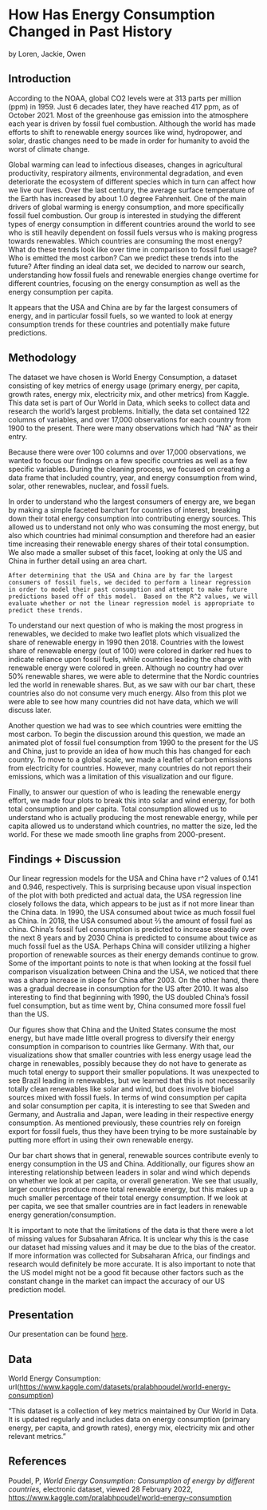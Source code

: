 How Has Energy Consumption Changed in Past History
================
by Loren, Jackie, Owen

## Introduction

According to the NOAA, global CO2 levels were at 313 parts per million
(ppm) in 1959. Just 6 decades later, they have reached 417 ppm, as of
October 2021. Most of the greenhouse gas emission into the atmosphere
each year is driven by fossil fuel combustion. Although the world has
made efforts to shift to renewable energy sources like wind, hydropower,
and solar, drastic changes need to be made in order for humanity to
avoid the worst of climate change.

Global warming can lead to infectious diseases, changes in agricultural
productivity, respiratory ailments, environmental degradation, and even
deteriorate the ecosystem of different species which in turn can affect
how we live our lives. Over the last century, the average surface
temperature of the Earth has increased by about 1.0 degree Fahrenheit.
One of the main drivers of global warming is energy consumption, and
more specifically fossil fuel combustion. Our group is interested in
studying the different types of energy consumption in different
countries around the world to see who is still heavily dependent on
fossil fuels versus who is making progress towards renewables. Which
countries are consuming the most energy? What do these trends look like
over time in comparison to fossil fuel usage? Who is emitted the most
carbon? Can we predict these trends into the future? After finding an
ideal data set, we decided to narrow our search, understanding how
fossil fuels and renewable energies change overtime for different
countries, focusing on the energy consumption as well as the energy
consumption per capita.

It appears that the USA and China are by far the largest consumers of
energy, and in particular fossil fuels, so we wanted to look at energy
consumption trends for these countries and potentially make future
predictions.

## Methodology

The dataset we have chosen is World Energy Consumption, a dataset
consisting of key metrics of energy usage (primary energy, per capita,
growth rates, energy mix, electricity mix, and other metrics) from
Kaggle. This data set is part of Our World in Data, which seeks to
collect data and research the world’s largest problems. Initially, the
data set contained 122 columns of variables, and over 17,000
observations for each country from 1900 to the present. There were many
observations which had “NA” as their entry.

Because there were over 100 columns and over 17,000 observations, we
wanted to focus our findings on a few specific countries as well as a
few specific variables. During the cleaning process, we focused on
creating a data frame that included country, year, and energy
consumption from wind, solar, other renewables, nuclear, and fossil
fuels.

In order to understand who the largest consumers of energy are, we began
by making a simple faceted barchart for countries of interest, breaking
down their total energy consumption into contributing energy sources.
This allowed us to understand not only who was consuming the most
energy, but also which countries had minimal consumption and therefore
had an easier time increasing their renewable energy shares of their
total consumption. We also made a smaller subset of this facet, looking
at only the US and China in further detail using an area chart.

    After determining that the USA and China are by far the largest consumers of fossil fuels, we decided to perform a linear regression in order to model their past consumption and attempt to make future predictions based off of this model.  Based on the R^2 values, we will evaluate whether or not the linear regression model is appropriate to predict these trends. 

To understand our next question of who is making the most progress in
renewables, we decided to make two leaflet plots which visualized the
share of renewable energy in 1990 then 2018. Countries with the lowest
share of renewable energy (out of 100) were colored in darker red hues
to indicate reliance upon fossil fuels, while countries leading the
charge with renewable energy were colored in green. Although no country
had over 50% renewable shares, we were able to determine that the Nordic
countries led the world in renewable shares. But, as we saw with our bar
chart, these countries also do not consume very much energy. Also from
this plot we were able to see how many countries did not have data,
which we will discuss later.

Another question we had was to see which countries were emitting the
most carbon. To begin the discussion around this question, we made an
animated plot of fossil fuel consumption from 1990 to the present for
the US and China, just to provide an idea of how much this has changed
for each country. To move to a global scale, we made a leaflet of carbon
emissions from electricity for countries. However, many countries do not
report their emissions, which was a limitation of this visualization and
our figure.

Finally, to answer our question of who is leading the renewable energy
effort, we made four plots to break this into solar and wind energy, for
both total consumption and per capita. Total consumption allowed us to
understand who is actually producing the most renewable energy, while
per capita allowed us to understand which countries, no matter the size,
led the world. For these we made smooth line graphs from 2000-present.

## Findings + Discussion

Our linear regression models for the USA and China have r^2 values of
0.141 and 0.946, respectively. This is surprising because upon visual
inspection of the plot with both predicted and actual data, the USA
regression line closely follows the data, which appears to be just as if
not more linear than the China data. In 1990, the USA consumed about
twice as much fossil fuel as China. In 2018, the USA consumed about ⅔
the amount of fossil fuel as china. China’s fossil fuel consumption is
predicted to increase steadily over the next 8 years and by 2030 China
is predicted to consume about twice as much fossil fuel as the USA.
Perhaps China will consider utilizing a higher proportion of renewable
sources as their energy demands continue to grow. Some of the important
points to note is that when looking at the fossil fuel comparison
visualization between China and the USA, we noticed that there was a
sharp increase in slope for China after 2003. On the other hand, there
was a gradual decrease in consumption for the US after 2010. It was also
interesting to find that beginning with 1990, the US doubled China’s
fossil fuel consumption, but as time went by, China consumed more fossil
fuel than the US.

Our figures show that China and the United States consume the most
energy, but have made little overall progress to diversify their energy
consumption in comparison to countries like Germany. With that, our
visualizations show that smaller countries with less energy usage lead
the charge in renewables, possibly because they do not have to generate
as much total energy to support their smaller populations. It was
unexpected to see Brazil leading in renewables, but we learned that this
is not necessarily totally clean renewables like solar and wind, but
does involve biofuel sources mixed with fossil fuels. In terms of wind
consumption per capita and solar consumption per capita, it is
interesting to see that Sweden and Germany, and Australia and Japan,
were leading in their respective energy consumption. As mentioned
previously, these countries rely on foreign export for fossil fuels,
thus they have been trying to be more sustainable by putting more effort
in using their own renewable energy.

Our bar chart shows that in general, renewable sources contribute evenly
to energy consumption in the US and China. Additionally, our figures
show an interesting relationship between leaders in solar and wind which
depends on whether we look at per capita, or overall generation. We see
that usually, larger countries produce more total renewable energy, but
this makes up a much smaller percentage of their total energy
consumption. If we look at per capita, we see that smaller countries are
in fact leaders in renewable energy generation/consumption.

It is important to note that the limitations of the data is that there
were a lot of missing values for Subsaharan Africa. It is unclear why
this is the case our dataset had missing values and it may be due to the
bias of the creator. If more information was collected for Subsaharan
Africa, our findings and research would definitely be more accurate. It
is also important to note that the US model might not be a good fit
because other factors such as the constant change in the market can
impact the accuracy of our US prediction model.

## Presentation

Our presentation can be found [here](presentation/presentation.html).

## Data

World Energy Consumption:
url(<https://www.kaggle.com/datasets/pralabhpoudel/world-energy-consumption>)

“This dataset is a collection of key metrics maintained by Our World in
Data. It is updated regularly and includes data on energy consumption
(primary energy, per capita, and growth rates), energy mix, electricity
mix and other relevant metrics.”

## References

Poudel, P, *World Energy Consumption: Consumption of energy by different
countries,* electronic dataset, viewed 28 February 2022,
<https://www.kaggle.com/pralabhpoudel/world-energy-consumption>
